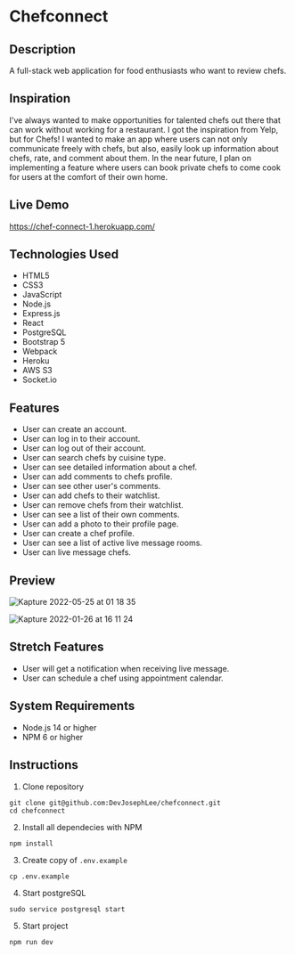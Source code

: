 # Chefconnect

## Description
A full-stack web application for food enthusiasts who want to review chefs. 

## Inspiration
I've always wanted to make opportunities for talented chefs out there that can work without working for a restaurant. I got the inspiration from Yelp, but for Chefs! I wanted to make an app where users can not only communicate freely with chefs, but also, easily look up information about chefs, rate, and comment about them. In the near future, I plan on implementing a feature where users can book private chefs to come cook for users at the comfort of their own home. 

## Live Demo
https://chef-connect-1.herokuapp.com/

## Technologies Used
- HTML5
- CSS3
- JavaScript
- Node.js
- Express.js
- React
- PostgreSQL
- Bootstrap 5
- Webpack
- Heroku
- AWS S3
- Socket.io

## Features
- User can create an account.
- User can log in to their account.
- User can log out of their account.
- User can search chefs by cuisine type.
- User can see detailed information about a chef.
- User can add comments to chefs profile.
- User can see other user's comments.
- User can add chefs to their watchlist.
- User can remove chefs from their watchlist. 
- User can see a list of their own comments. 
- User can add a photo to their profile page.
- User can create a chef profile.
- User can see a list of active live message rooms.
- User can live message chefs. 

## Preview
![Kapture 2022-05-25 at 01 18 35](https://user-images.githubusercontent.com/68756038/170216677-7f291be5-658f-4596-975e-389a52795e99.gif)

![Kapture 2022-01-26 at 16 11 24](https://user-images.githubusercontent.com/68756038/151448049-831ce9f5-6c3e-4ccc-9a44-01319b463f55.gif)


## Stretch Features
- User will get a notification when receiving live message.
- User can schedule a chef using appointment calendar.

## System Requirements
- Node.js 14 or higher
- NPM 6 or higher

## Instructions
1. Clone repository
```
git clone git@github.com:DevJosephLee/chefconnect.git
cd chefconnect
```
2. Install all dependecies with NPM
```
npm install
```
3. Create copy of `.env.example`
```
cp .env.example
```
4. Start postgreSQL
```
sudo service postgresql start
```
5. Start project
```
npm run dev
```
